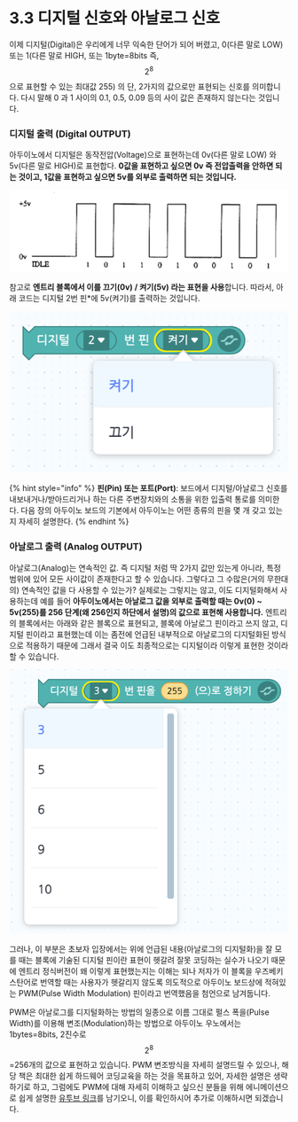 # 3.3 디지털 신호와 아날로그 신호

이제 디지털\(Digital\)은 우리에게 너무 익숙한 단어가 되어 버렸고, 0\(다른 말로 LOW\) 또는 1\(다른 말로 HIGH, 또는 1byte=8bits 즉, $$2^8$$으로 표현할 수 있는 최대값 255\) 의 단, 2가지의 값으로만 표현되는 신호를 의미합니다. 다시 말해 0 과 1 사이의 0.1, 0.5, 0.09 등의 사이 값은 존재하지 않는다는 것입니다.

### 디지털 출력 \(Digital OUTPUT\)

아두이노에서 디지털은 동작전압\(Voltage\)으로 표현하는데 0v\(다른 말로 LOW\) 와 5v\(다른 말로 HIGH\)로 표현합다. **0값을 표현하고 싶으면 0v 즉 전압출력을 안하면 되는 것이고, 1값을 표현하고 싶으면 5v를 외부로 출력하면 되는 것입니다.**

![](../.gitbook/assets/image%20%2814%29.png)

참고로 **엔트리 블록에서 이를 끄기\(0v\) / 켜기\(5v\) 라는 표현을 사용**합니다. 따라서, 아래 코드는 디지털 2번 핀\*에 5v\(켜기\)를 출력하는 것입니다.

![](../.gitbook/assets/image%20%281%29.png)

{% hint style="info" %}
**핀\(Pin\) 또는 포트\(Port\)**:  보드에서 디지털/아날로그 신호를 내보내거나/받아드리거나 하는 다른 주변장치와의 소통을 위한 입출력 통로를 의미한다. 다음 장의 아두이노 보드의 기본에서 아두이노는 어떤 종류의 핀을 몇 개 갖고 있는지 자세히 설명한다.
{% endhint %}

### 아날로그 출력 \(Analog OUTPUT\)

아날로그\(Analog\)는 연속적인 값. 즉 디지털 처럼 딱 2가지 값만 있는게 아니라, 특정 범위에 있어 모든 사이값이 존재한다고 할 수 있습니다. 그렇다고 그 수많은\(거의 무한대의\) 연속적인 값을 다 사용할 수 있는가? 실제로는 그렇지는 않고, 이도 디지털화해서 사용하는데 예를 들어 **아두이노에서는 아날로그 값을 외부로 출력할 때는 0v\(0\) ~ 5v\(255\)를 256 단계\(왜 256인지 하단에서 설명\)의 값으로 표현해 사용합니다.** 엔트리의 블록에서는 아래와 같은 블록으로 표현되고, 블록에 아날로그 핀이라고 쓰지 않고, 디지털 핀이라고 표현했는데 이는 좀전에 언급된 내부적으로 아날로그의 디지털화된 방식으로 적용하기 때문에 그래서 결국 이도 최종적으로는 디지털이라 이렇게 표현한 것이라 할 수 있습니다. 

![](../.gitbook/assets/image%20%2816%29.png)

그러나, 이 부분은 초보자 입장에서는 위에 언급된 내용\(아날로그의 디지털화\)을 잘 모를 때는 블록에 기술된 디지털 핀이란 표현이 헷갈려 잘못 코딩하는 실수가 나오기 때문에 엔트리 정식버전이 왜 이렇게 표현했는지는 이해는 되나 저자가 이 블록을 우즈베키스탄어로 번역할 때는 사용자가 헷갈리지 않도록 의도적으로 아두이노 보드상에 적혀있는 PWM\(Pulse Width Modulation\) 핀이라고 번역했음을 첨언으로 남겨둡니다. 

PWM은 아날로그를 디지털화하는 방법의 일종으로 이름 그대로 펄스 폭을\(Pulse Width\)를 이용해 변조\(Modulation\)하는 방법으로 아두이노 우노에서는 1bytes=8bits, 2진수로 $$2^8$$=256개의 값으로 표현하고 있습니다. PWM 변조방식을 자세히 설명드릴 수 있으나, 해당 책은 최대한 쉽게 하드웨어 코딩교육을 하는 것을 목표하고 있어, 자세한 설명은 생략하기로 하고, 그럼에도 PWM에 대해 자세히 이해하고 싶으신 분들을 위해 에니메이션으로 쉽게 설명한 [유투브 링크](https://www.youtube.com/watch?v=yhpk4V9w-ZM)를 남기오니, 이를 확인하시어 추가로 이해하시면 되겠습니다.

